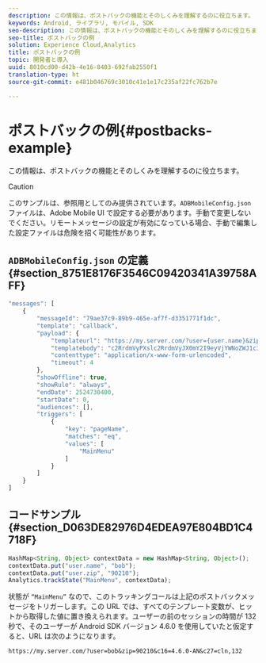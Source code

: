 ```yaml
---
description: この情報は、ポストバックの機能とそのしくみを理解するのに役立ちます。
keywords: Android, ライブラリ, モバイル, SDK
seo-description: この情報は、ポストバックの機能とそのしくみを理解するのに役立ちます。
seo-title: ポストバックの例
solution: Experience Cloud,Analytics
title: ポストバックの例
topic: 開発者と導入
uuid: 8010cd00-d42b-4e16-8403-692fab2550f1
translation-type: ht
source-git-commit: e481b046769c3010c41e1e17c235af22fc762b7e

---
```



# ポストバックの例{#postbacks-example}

この情報は、ポストバックの機能とそのしくみを理解するのに役立ちます。

>[!CAUTION]
>
>このサンプルは、参照用としてのみ提供されています。`ADBMobileConfig.json` ファイルは、Adobe Mobile UI で設定する必要があります。手動で変更しないでください。リモートメッセージの設定が有効になっている場合、手動で編集した設定ファイルは危険を招く可能性があります。

## `ADBMobileConfig.json` の定義 {#section_8751E8176F3546C09420341A39758AFF}

```js
"messages": [ 
    { 
        "messageId": "79ae37c9-89b9-465e-af7f-d3351771f1dc", 
        "template": "callback", 
        "payload": {  
            "templateurl": "https://my.server.com/?user={user.name}&zip={user.zip}&c16={%sdkver%}&c27=cln,{a.PrevSessionLength}", 
            "templatebody": "c2RrdmVyPXslc2RrdmVyJX0mY2I9eyVjYWNoZWJ1c3QlfSZjbGllbnRJZD17bi5jbGllbnQuaWR9JnRzPXsldGltZXN0YW1wVSV9JnRzej17JXRpbWVzdGFtcFolfQ==", 
            "contenttype": "application/x-www-form-urlencoded",  
            "timeout": 4 
        }, 
        "showOffline": true, 
        "showRule": "always", 
        "endDate": 2524730400, 
        "startDate": 0, 
        "audiences": [], 
        "triggers": [ 
            { 
                "key": "pageName", 
                "matches": "eq", 
                "values": [ 
                    "MainMenu" 
                ] 
            } 
        ] 
    } 
] 
```

## コードサンプル {#section_D063DE82976D4EDEA97E804BD1C4718F}

```js
HashMap<String, Object> contextData = new HashMap<String, Object>(); 
contextData.put("user.name", "bob"); 
contextData.put("user.zip", "90210"); 
Analytics.trackState("MainMenu", contextData);
```

状態が `“MainMenu”` なので、このトラッキングコールは上記のポストバックメッセージをトリガーします。この URL では、すべてのテンプレート変数が、ヒットから取得した値に置き換えられます。ユーザーの前のセッションの時間が 132 秒で、そのユーザーが Android SDK バージョン 4.6.0 を使用していたと仮定すると、URL は次のようになります。

`https://my.server.com/?user=bob&zip=90210&c16=4.6.0-AN&c27=cln,132`
